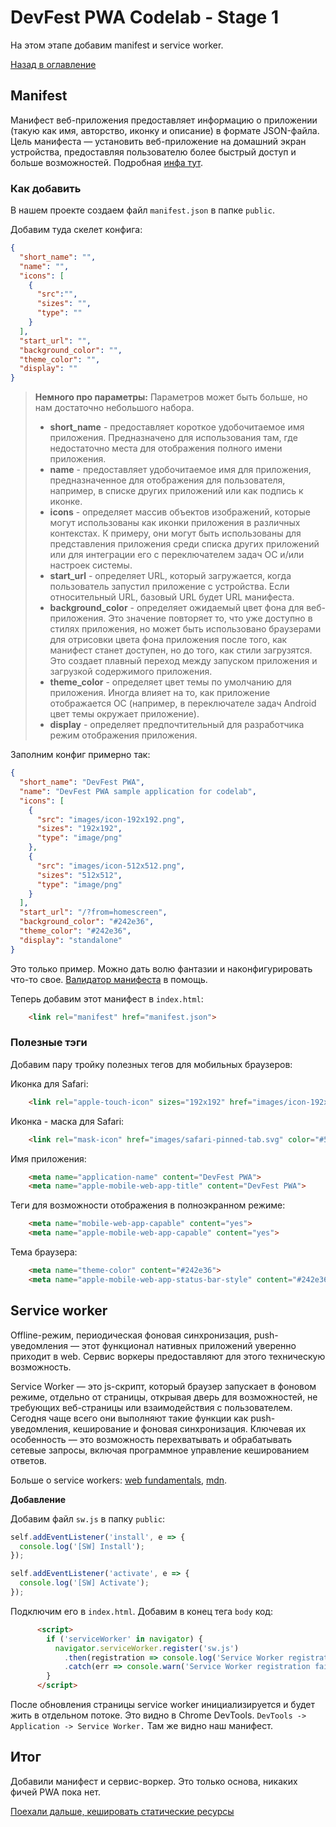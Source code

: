 # DevFest PWA Codelab - Stage 1

На этом этапе добавим manifest и service worker.

[Назад в оглавление](../README.md)

## Manifest

Манифест веб-приложения предоставляет информацию о приложении (такую как имя, авторство, иконку и описание) в формате JSON-файла. Цель манифеста — установить веб-приложение на домашний экран устройства, предоставляя пользователю более быстрый доступ и больше возможностей.
Подробная [инфа тут](https://developer.mozilla.org/ru/docs/Web/%D0%9C%D0%B0%D0%BD%D0%B8%D1%84%D0%B5%D1%81%D1%82).

### Как добавить

В нашем проекте создаем файл `manifest.json`  в папке `public`.

Добавим туда скелет конфига:

```json
{
  "short_name": "",
  "name": "",
  "icons": [
    {
      "src":"",
      "sizes": "",
      "type": ""
    }
  ],
  "start_url": "",
  "background_color": "",
  "theme_color": "",
  "display": ""
}
```

> **Немного про параметры:**
Параметров может быть больше, но нам достаточно небольшого набора.
> - **short_name** - предоставляет короткое удобочитаемое имя приложения. Предназначено для использования там, где недостаточно места для отображения полного имени приложения.
> - **name** - предоставляет удобочитаемое имя для приложения, предназначенное для отображения для пользователя, например, в списке других приложений или как подпись к иконке.
> - **icons** - определяет массив объектов изображений, которые могут использованы как иконки приложения в различных контекстах. К примеру, они могут быть использованы для представления приложения среди списка других приложений или для интеграции его с переключателем задач ОС и/или настроек системы.
> - **start_url** - определяет URL, который загружается, когда пользователь запустил приложение с устройства. Если относительный URL, базовый URL будет URL манифеста.
> - **background_color** - определяет ожидаемый цвет фона для веб-приложения. Это значение повторяет то, что уже доступно в стилях приложения, но может быть использовано браузерами для отрисовки цвета фона приложения после того, как манифест станет доступен, но до того, как стили загрузятся. Это создает плавный переход между запуском приложения и загрузкой содержимого приложения.
> - **theme_color** - определяет цвет темы по умолчанию для приложения. Иногда влияет на то, как приложение отображается ОС (например, в переключателе задач Android цвет темы окружает приложение).  
> - **display** - определяет предпочтительный для разработчика режим отображения приложения.

Заполним конфиг примерно так:

```json
{
  "short_name": "DevFest PWA",
  "name": "DevFest PWA sample application for codelab",
  "icons": [
    {
      "src": "images/icon-192x192.png",
      "sizes": "192x192",
      "type": "image/png"
    },
    {
      "src": "images/icon-512x512.png",
      "sizes": "512x512",
      "type": "image/png"
    }
  ],
  "start_url": "/?from=homescreen",
  "background_color": "#242e36",
  "theme_color": "#242e36",
  "display": "standalone"
}
```

Это только пример. Можно дать волю фантазии и наконфигурировать что-то свое. [Валидатор манифеста](https://manifest-validator.appspot.com/) в помощь.

Теперь добавим этот манифест в `index.html`:

```html
    <link rel="manifest" href="manifest.json">
```

### Полезные тэги

Добавим пару тройку полезных тегов для мобильных браузеров:

Иконка для Safari:

```html
    <link rel="apple-touch-icon" sizes="192x192" href="images/icon-192x192.png">
```

Иконка - маска для Safari:

```html
    <link rel="mask-icon" href="images/safari-pinned-tab.svg" color="#5bbad5">
```

Имя приложения:

```html
    <meta name="application-name" content="DevFest PWA">
    <meta name="apple-mobile-web-app-title" content="DevFest PWA">
```
Теги для возможности отображения в полноэкранном режиме:

```html
    <meta name="mobile-web-app-capable" content="yes">
    <meta name="apple-mobile-web-app-capable" content="yes">
```

Тема браузера:

```html
    <meta name="theme-color" content="#242e36">
    <meta name="apple-mobile-web-app-status-bar-style" content="#242e36" />
```

## Service worker

Offline-режим, периодическая фоновая синхронизация, push-уведомления — этот функционал нативных приложений уверенно приходит в web. Сервис воркеры предоставляют для этого техническую возможность.

Service Worker — это js-скрипт, который браузер запускает в фоновом режиме, отдельно от страницы, открывая дверь для возможностей, не требующих веб-страницы или взаимодействия с пользователем. Сегодня чаще всего они выполняют такие функции как push-уведомления, кеширование и фоновая синхронизация. Ключевая их особенность — это возможность перехватывать и обрабатывать сетевые запросы, включая программное управление кешированием ответов.

Больше о service workers: [web fundamentals](https://developers.google.com/web/fundamentals/primers/service-workers/), [mdn](https://developer.mozilla.org/ru/docs/Web/API/Service_Worker_API).

**Добавление**

Добавим файл `sw.js` в папку `public`:

```js
self.addEventListener('install', e => {
  console.log('[SW] Install');
});

self.addEventListener('activate', e => {
  console.log('[SW] Activate');
});
```

Подключим его в `index.html`. Добавим в конец тега `body` код:

```html
      <script>
        if ('serviceWorker' in navigator) {
          navigator.serviceWorker.register('sw.js')
            .then(registration => console.log('Service Worker registration successful with scope: ', registration.scope))
            .catch(err => console.warn('Service Worker registration failed: ', err));
        }
      </script>
```

После обновления страницы service worker инициализируется и будет жить в отдельном потоке. Это видно в Chrome DevTools. `DevTools -> Application -> Service Worker.` Там же видно наш манифест.

## Итог

Добавили манифест и сервис-воркер. Это только основа, никаких фичей PWA пока нет.

[Поехали дальше, кешировать статические ресурсы](stages/stage-2.md)